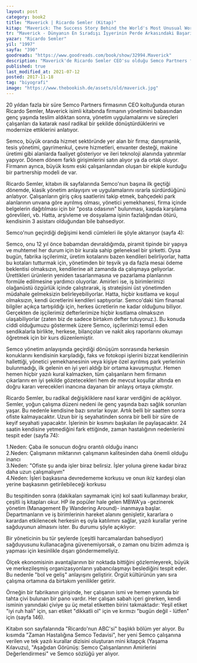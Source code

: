 ```yaml
---
layout: post  
category: book2  
title: "Maverick | Ricardo Semler (Kitap)"  
kitap: "Maverick: The Success Story Behind the World's Most Unusual Workplace"  
tr: "Maverick - Dünyanın En Sıradışı İşyerinin Perde Arkasındaki Başarı Öyküsü"  
yazar: "Ricardo Semler"  
yil: "1997"  
sayfa: "390"  
goodreads: "https://www.goodreads.com/book/show/32994.Maverick"
description: "Maverick'de Ricardo Semler CEO'su olduğu Semco Partners firmasını çalışanlarla birlikte radikal şekilde nasıl modernize ettiklerini anlatıyor."
published: true
last_modified_at: 2021-07-12
posted: 2017-11-18
tag: "biyografi"
image: "https://www.thebookish.de/assets/old/maverick.jpg"
---
```


20 yıldan fazla bir süre Semco Partners firmasının CEO koltuğunda oturan Ricardo Semler, Maverick isimli kitabında firmanın yönetimini babasından genç yaşında teslim aldıktan sonra, yönetim uygulamalarını ve süreçleri çalışanları da katarak nasıl radikal bir şekilde dönüştürdüklerini ve modernize ettiklerini anlatıyor.  
  
Semco, büyük oranda hizmet sektöründe yer alan bir firma; danışmanlık, tesis yönetimi, gayrimenkul, çevre hizmetleri, envanter desteği, makine üretimi gibi alanlarda faaliyet gösteriyor ve ileri teknoloji alanında yatırımlar yapıyor. Dönem dönem farklı girişimlerini satın alıyor ya da ortak oluyor. Firmanın ayrıca, büyük kısmı eski çalışanlarından oluşan bir ekiple kurduğu bir partnership modeli de var.  
  
Ricardo Semler, kitabın ilk sayfalarında Semco'nun başına ilk geçtiği dönemde, klasik yönetim anlayışını ve uygulamalarını ısrarla sürdürdüğünü anlatıyor. Çalışanların giriş çıkış saatlerini takip etmek, bahçedeki park alanlarının unvana göre ayrılmış olması, yönetici yemekhanesi, firma içinde belgelerin dağıtılması için bir "posta odasının" bulunması, kapıda karşılama görevlileri, vb. Hatta, arşivleme ve dosyalama işinin fazlalığından ötürü, kendisinin 3 asistanı olduğundan bile bahsediyor.  
  
Semco'nun geçirdiği değişimi kendi cümleleri ile şöyle aktarıyor (sayfa 4):  
  
Semco, onu 12 yıl önce babamdan devraldığımda, piramit tipinde bir yapıya ve muhtemel her durum için bir kurala sahip geleneksel bir şirketti. Oysa bugün, fabrika işçilerimiz, üretim kotalarını bazen kendileri belirliyorlar, hatta bu kotaları tutturmak için, yönetimden bir teşvik ya da fazla mesai ödeme beklentisi olmaksızın, kendilerine ait zamanda da çalışmaya geliyorlar. Ürettikleri ürünlerin yeniden tasarlanmasına ve pazarlama planlarının formüle edilmesine yardımcı oluyorlar. Amirleri ise, iş birimlerimizi olağanüstü özgürlük içinde çalıştırarak, iş stratejisini üst yönetimden müdahale gelmeksizin belirleyebiliyorlar. Hatta, hiçbir kısıtlama ve koşul olmaksızın, kendi ücretlerini kendileri saptıyorlar. Semco'daki tüm finansal bilgiler açıkça tartışıldığı için, herkes ücretlerin ne kadar olduğunu biliyor. Gerçekten de işçilerimiz defterlerimize hiçbir kısıtlama olmaksızın ulaşabiliyorlar (zaten biz de sadece birtakım defter tutuyoruz.). Bu konuda ciddi olduğumuzu göstermek üzere Semco, işçilerimizi temsil eden sendikalarla birlikte, herkese, bilançoları ve nakit akış raporlarını okumayı öğretmek için bir kurs düzenlemiştir. 
  
Semco yönetim anlayışında geçirdiği dönüşüm sonrasında herkesin konuklarını kendisinin karşıladığı, faks ve fotokopi işlerini bizzat kendilerinin hallettiği, yönetici yemekhanesinin veya kişiye özel ayrılmış park yerlerinin bulunmadığı, ilk gelenin en iyi yeri aldığı bir ortama kavuşmuştur. Hemen hemen hiçbir yazılı kural kalmazken, tüm çalışanların hem firmanın çıkarlarını en iyi şekilde gözetecekleri hem de mevcut koşullar altında en doğru kararı verecekleri inancına dayanan bir anlayış ortaya çıkmıştır.  
  
Ricardo Semler, bu radikal değişikliklere nasıl karar verdiğini de açıklıyor. Semler, yoğun çalışma düzeni nedeni ile genç yaşında bazı sağlık sorunları yaşar. Bu nedenle kendisine bazı sınırlar koyar. Artık belli bir saatten sonra ofiste kalmayacaktır. Uzun bir iş seyahatinden sonra bir belli bir süre de keyif seyahati yapacaktır. İşlerinin bir kısmını başkaları ile paylaşacaktır. 24 saatin kendisine yetmediğini fark ettiğinde, zaman hastalığının nedenlerini tespit eder (sayfa 74):  
  
1.Neden: Çaba ile sonucun doğru orantılı olduğu inancı  
2.Neden: Çalışmanın miktarının çalışmanın kalitesinden daha önemli olduğu inancı  
3.Neden: "Ofiste şu anda işler biraz belirsiz. İşler yoluna girene kadar biraz daha uzun çalışmalıyım"  
4.Neden: İşleri başkasına devredememe korkusu ve onun ikiz kardeşi olan yerine başkasının getirilebileceği korkusu  
  
Bu tespitinden sonra (dakikaları saymamak için) kol saati kullanmayı bırakır, çeşitli iş kitapları okur. HP ile popüler hale gelen MBWA'ya -gezinerek yönetim (Management By Wandering Around)- inanmaya başlar. Departmanların ve iş birimlerinin hareket alanını genişletir, kararlara o karardan etkilenecek herkesin eş oyla katılımını sağlar, yazılı kurallar yerine sağduyunun almasını ister. Bu durumu şöyle açıklıyor:  
  
Bir yöneticinin bu tür şeylerde (çeşitli harcamalardan bahsediyor) sağduyusunu kullanacağına güvenemiyorsak, o zaman onu bizim adımıza iş yapması için kesinlikle dışarı göndermemeliyiz.  
  
Ölçek ekonomisinin avantajlarının bir noktada bittiğini gözlemleyerek, büyük ve merkezileşmiş organizasyonların yabancılaşmayı beslediğini tespit eder. Bu nedenle "bol ve geliş" anlayışını geliştirir. Örgüt kültürünün yanı sıra çalışma ortamına da birtakım yenilikler getirir.  
  
Örneğin bir fabrikanın girişinde, her çalışanın ismi ve hemen yanında bir tahta çivi bulunan bir pano vardır. Her çalışan sabah içeri girerken, kendi isminin yanındaki çiviye şu üç metal etiketten birini takmaktadır: Yeşil etiket "iyi ruh hali" için, sarı etiket "dikkatli ol" için ve kırmızı "bugün değil - lütfen" için (sayfa 146).  
  
Kitabın son sayfalarında "Ricardo'nun ABC'si" başlıklı bölüm yer alıyor. Bu kısımda "Zaman Hastalığına Semco Tedavisi", her yeni Semco çalışanına verilen ve tek yazılı kurallar dizisini oluşturan mini kitapçık (Yaşama Kılavuzu), "Aşağıdan Görünüş: Semco Çalışanlarının Amirlerini Değerlendirmesi" ve Semco sözlüğü yer alıyor.  
  
  
